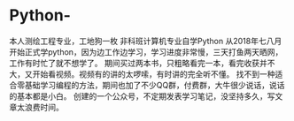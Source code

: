 # Python-
本人测绘工程专业，工地狗一枚
非科班计算机专业自学Python
从2018年七八月开始正式学python，因为边工作边学习，学习进度非常慢，三天打鱼两天晒网，工作有时忙了就不想学了。
期间买过两本书，只粗略看完一本，看完收获并不大，又开始看视频。视频有的讲的太啰嗦，有时讲的完全听不懂。
找不到一种适合零基础学习编程的方法，期间也加了不少QQ群，付费群，大牛很少说话，说话的基本都是小白。
创建的一个公众号，不定期发表学习笔记，没坚持多久，写文章太浪费时间。
